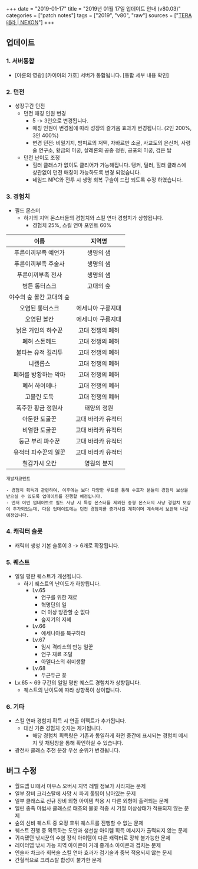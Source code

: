 +++
date = "2019-01-17"
title = "2019년 01월 17일 업데이트 안내 (v80.03)"
categories = ["patch notes"]
tags = ["2019", "v80", "raw"]
sources = ["[TERA 테라 | NEXON](http://tera.nexon.com/news/update/view.aspx?n4articlesn=375)"]
+++

## 업데이트

### **1.** 서버통합
- [아룬의 영광]  [카이아의 가호] 서버가 통합됩니다. [통합 세부 내용 확인]

### **2.** 던전
- 성장구간 던전
  - 던전 매칭 인원 변경
    - 5 -> 3인으로 변경됩니다.
    - 매칭 인원이 변경됨에 따라 성장의 즐거움 효과가 변경됩니다. (2인 200%, 3인 400%)
    - 변경 던전: 비밀기지, 밤피르의 저택, 자바르만 소굴, 사교도의 은신처, 사령술 연구소, 황금의 미궁, 살레론의 공중 정원, 공포의 미궁, 검은 탑
  - 던전 난이도 조정
    - 힐러 클래스가 없이도 클리어가 가능해집니다. 탱커, 딜러, 힐러 클래스에 상관없이 던전 매칭이 가능하도록 변경 되었습니다.
    - 네임드 NPC와 전투 시 생명 회복 구슬이 드랍 되도록 수정 하였습니다.

### **3.** 경험치
- 필드 몬스터
  - 하기의 지역 몬스터들의 경험치와 스킬 연마 경험치가 상향됩니다.
    - 경험치 25%, 스킬 연마 포인트 60%

| 이름 | 지역명 |
| :-: | :-: |
| 푸른이끼부족 예언가 | 생명의 샘 |
| 푸른이끼부족 주술사 | 생명의 샘 |
| 푸른이끼부족 전사 | 생명의 샘 |
| 병든 롱터스크 | 고대의 숲 |
| 야수의 숲 볼칸 고대의 숲 |
| 오염된 롱터스크 | 에세니아 구릉지대 |
| 오염된 볼칸 | 에세니아 구릉지대 |
| 낡은 거인의 하수꾼 | 고대 전쟁의 폐허 |
| 폐허 스톤헤드 | 고대 전쟁의 폐허 |
| 불타는 유적 길리두 | 고대 전쟁의 폐허 |
| 니켈롭스 | 고대 전쟁의 폐허 |
| 폐허를 방황하는 악마 | 고대 전쟁의 폐허 |
| 폐허 하이에나 | 고대 전쟁의 폐허 |
| 고블린 도둑 | 고대 전쟁의 폐허 |
| 폭주한 황금 정원사 | 태양의 정원 |
| 아둔한 도굴꾼 | 고대 바라카 유적터 |
| 비열한 도굴꾼 | 고대 바라카 유적터 |
| 둥근 부리 파수꾼 | 고대 바라카 유적터 |
| 유적터 파수꾼의 일꾼 | 고대 바라카 유적터 |
| 철갑가시 오칸 | 영원의 분지 |

```
개발자코멘트

- 경험치 획득과 관련하여, 이후에는 보다 다양한 루트를 통해 수호자 분들이 경험치 보상을 받으실 수 있도록 업데이트를 진행할 예정입니다.
- 먼저 이번 업데이트로 필드 사냥 시 특정 몬스터를 제외한 중형 몬스터의 사냥 경험치 보상이 추가되었는데, 다음 업데이트에는 던전 경험치를 증가시킬 계획이며 계속해서 보완해 나갈 예정입니다.
```

### **4.** 캐릭터 슬롯
- 캐릭터 생성 기본 슬롯이 3 -> 6개로 확장됩니다.

### **5.** 퀘스트
- 일일 평판 퀘스트가 개선됩니다.
  - 하기 퀘스트의 난이도가 하향됩니다.
    - Lv.65
      - 연구를 위한 재료
      - 혁명단의 일
      - 더 이상 방관할 순 없다
      - 숲지기의 지혜
    - Lv.66
      - 에세니아를 복구하라
    - Lv.67
      - 임시 격리소의 만능 일꾼
      - 연구 재료 조달
      - 아멜다스의 취미생활
    - Lv.68
      - 두근두근 꽃
- Lv.65 ~ 69 구간의 일일 평판 퀘스트 경험치가 상향됩니다.
  - 퀘스트의 난이도에 따라 상향폭이 상이합니다.

### **6.** 기타
- 스킬 연마 경험치 획득 시 연출 이펙트가 추가됩니다.
  - 대신 기존 경험치 숫자는 제거됩니다.
    - 해당 경험치 획득량은 기존과 동일하게 화면 중간에 표시되는 경험치 메시지 및 채팅창을 통해 확인하실 수 있습니다.
- 광전사 클래스 추천 문장 우선 순위가 변경됩니다.

## 버그 수정

- 월드맵 UI에서 마우스 오버시 지역 레벨 정보가 사라지는 문제
- 일부 장비 크리스탈에 사망 시 파괴 툴팁이 남아있는 문제
- 일부 클래스로 신규 장비 외형 아이템 착용 시 다른 외형이 출력되는 문제
- 엘린 종족 마법사 클래스로 태초의 불꽃 적중 시 기절 이상상태가 적용되지 않는 문제
- 숲의 신비 퀘스트 중 요정 호위 퀘스트를 진행할 수 없는 문제
- 퀘스트 진행 중 획득하는 도안과 생선살 아이템 획득 메시지가 출력되지 않는 문제
- 귀속됐던 낚시꾼의 수염 장식 아이템이 다른 캐릭터로 장착 불가능한 문제
- 레이터맵 낚시 가능 지역 아이콘이 거래 중개소 아이콘과 겹치는 문제
- 인술사 차크라 회복술 스킬 연마 효과가 검기술과 중복 적용되지 않는 문제
- 간헐적으로 크리스탈 합성이 불가한 문제
